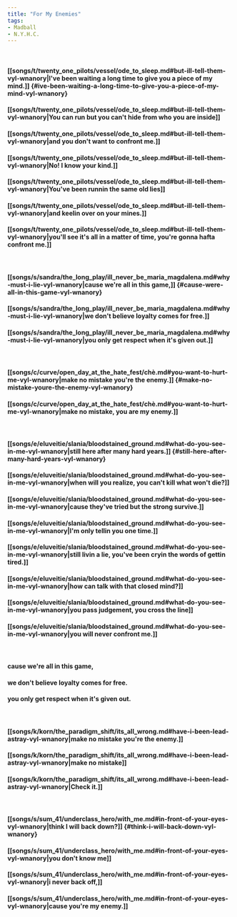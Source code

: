 ```yaml
---
title: "For My Enemies"
tags:
- Madball
- N.Y.H.C.
---
```

&nbsp;
#### [[songs/t/twenty_one_pilots/vessel/ode_to_sleep.md#but-ill-tell-them-vyl-wnanory|I've been waiting a long time to give you a piece of my mind.]] {#ive-been-waiting-a-long-time-to-give-you-a-piece-of-my-mind-vyl-wnanory}
#### [[songs/t/twenty_one_pilots/vessel/ode_to_sleep.md#but-ill-tell-them-vyl-wnanory|You can run but you can't hide from who you are inside]]
#### [[songs/t/twenty_one_pilots/vessel/ode_to_sleep.md#but-ill-tell-them-vyl-wnanory|and you don't want to confront me.]]
#### [[songs/t/twenty_one_pilots/vessel/ode_to_sleep.md#but-ill-tell-them-vyl-wnanory|No! I know your kind.]]
#### [[songs/t/twenty_one_pilots/vessel/ode_to_sleep.md#but-ill-tell-them-vyl-wnanory|You've been runnin the same old lies]]
#### [[songs/t/twenty_one_pilots/vessel/ode_to_sleep.md#but-ill-tell-them-vyl-wnanory|and keelin over on your mines.]]
#### [[songs/t/twenty_one_pilots/vessel/ode_to_sleep.md#but-ill-tell-them-vyl-wnanory|you'll see it's all in a matter of time, you're gonna hafta confront me.]]
&nbsp;
#### [[songs/s/sandra/the_long_play/ill_never_be_maria_magdalena.md#why-must-i-lie-vyl-wnanory|cause we're all in this game,]] {#cause-were-all-in-this-game-vyl-wnanory}
#### [[songs/s/sandra/the_long_play/ill_never_be_maria_magdalena.md#why-must-i-lie-vyl-wnanory|we don't believe loyalty comes for free.]]
#### [[songs/s/sandra/the_long_play/ill_never_be_maria_magdalena.md#why-must-i-lie-vyl-wnanory|you only get respect when it's given out.]]
&nbsp;
#### [[songs/c/curve/open_day_at_the_hate_fest/chè.md#you-want-to-hurt-me-vyl-wnanory|make no mistake you're the enemy.]] {#make-no-mistake-youre-the-enemy-vyl-wnanory}
#### [[songs/c/curve/open_day_at_the_hate_fest/chè.md#you-want-to-hurt-me-vyl-wnanory|make no mistake, you are my enemy.]]
&nbsp;
#### [[songs/e/eluveitie/slania/bloodstained_ground.md#what-do-you-see-in-me-vyl-wnanory|still here after many hard years.]] {#still-here-after-many-hard-years-vyl-wnanory}
#### [[songs/e/eluveitie/slania/bloodstained_ground.md#what-do-you-see-in-me-vyl-wnanory|when will you realize, you can't kill what won't die?]]
#### [[songs/e/eluveitie/slania/bloodstained_ground.md#what-do-you-see-in-me-vyl-wnanory|cause they've tried but the strong survive.]]
#### [[songs/e/eluveitie/slania/bloodstained_ground.md#what-do-you-see-in-me-vyl-wnanory|I'm only tellin you one time.]]
#### [[songs/e/eluveitie/slania/bloodstained_ground.md#what-do-you-see-in-me-vyl-wnanory|still livin a lie, you've been cryin the words of gettin tired.]]
#### [[songs/e/eluveitie/slania/bloodstained_ground.md#what-do-you-see-in-me-vyl-wnanory|how can talk with that closed mind?]]
#### [[songs/e/eluveitie/slania/bloodstained_ground.md#what-do-you-see-in-me-vyl-wnanory|you pass judgement, you cross the line]]
#### [[songs/e/eluveitie/slania/bloodstained_ground.md#what-do-you-see-in-me-vyl-wnanory|you will never confront me.]]
&nbsp;
#### cause we're all in this game,
#### we don't believe loyalty comes for free.
#### you only get respect when it's given out.
&nbsp;
#### [[songs/k/korn/the_paradigm_shift/its_all_wrong.md#have-i-been-lead-astray-vyl-wnanory|make no mistake you're the enemy.]]
#### [[songs/k/korn/the_paradigm_shift/its_all_wrong.md#have-i-been-lead-astray-vyl-wnanory|make no mistake]]
#### [[songs/k/korn/the_paradigm_shift/its_all_wrong.md#have-i-been-lead-astray-vyl-wnanory|Check it.]]
&nbsp;
#### [[songs/s/sum_41/underclass_hero/with_me.md#in-front-of-your-eyes-vyl-wnanory|think I will back down?]] {#think-i-will-back-down-vyl-wnanory}
#### [[songs/s/sum_41/underclass_hero/with_me.md#in-front-of-your-eyes-vyl-wnanory|you don't know me]]
#### [[songs/s/sum_41/underclass_hero/with_me.md#in-front-of-your-eyes-vyl-wnanory|i never back off,]]
#### [[songs/s/sum_41/underclass_hero/with_me.md#in-front-of-your-eyes-vyl-wnanory|cause you're my enemy.]]
